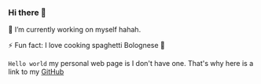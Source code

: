 ### Hi there 👋

🔭 I’m currently working on myself hahah. 

⚡ Fun fact: I love cooking spaghetti Bolognese 🍝

`Hello world` my personal web page is I don't have one. That's why here is a link to my [GitHub](https://github.com/svetlivaksevski)


<!--
**svetlivaksevski/svetlivaksevski** is a ✨ _special_ ✨ repository because its `README.md` (this file) appears on your GitHub profile.

Here are some ideas to get you started:

- 🔭 I’m currently working on ...
- 🌱 I’m currently learning ...
- 👯 I’m looking to collaborate on ...
- 🤔 I’m looking for help with ...
- 💬 Ask me about ...
- 📫 How to reach me: ...
- 😄 Pronouns: ...
- ⚡ Fun fact: ...
-->
